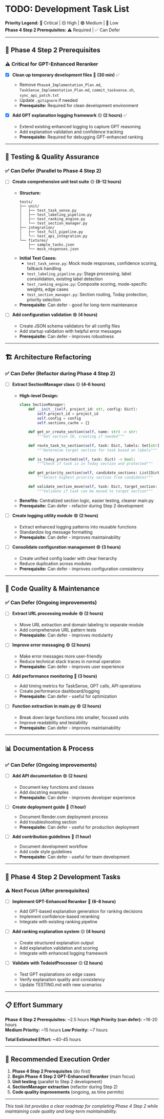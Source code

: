 # TODO: Development Task List

**Priority Legend:** 🔴 Critical | 🟡 High | 🟢 Medium | 🔵 Low  
**Phase 4 Step 2 Prerequisites:** ⚠️ Required | ✅ Can Defer

---

## 🎯 Phase 4 Step 2 Prerequisites

### ⚠️ Critical for GPT-Enhanced Reranker

- [x] **Clean up temporary development files** 🔴 **(30 min)** ✅
  - Remove `Phase4_Implementation_Plan.md`, `TaskSense_Implementation_Plan.md`, `commit_tasksense.sh`, `sync_api_patch.txt`
  - Update `.gitignore` if needed
  - **Prerequisite:** Required for clean development environment

- [x] **Add GPT explanation logging framework** 🟡 **(2 hours)** ✅
  - Extend existing enhanced logging to capture GPT reasoning
  - Add explanation validation and confidence tracking
  - **Prerequisite:** Required for debugging GPT-enhanced ranking

---

## 🧪 Testing & Quality Assurance

### ✅ Can Defer (Parallel to Phase 4 Step 2)

- [ ] **Create comprehensive unit test suite** 🟡 **(8-12 hours)**
  - **Structure:** 
    ```
    tests/
    ├── unit/
    │   ├── test_task_sense.py
    │   ├── test_labeling_pipeline.py
    │   ├── test_ranking_engine.py
    │   └── test_section_manager.py
    ├── integration/
    │   ├── test_full_pipeline.py
    │   └── test_api_integration.py
    └── fixtures/
        ├── sample_tasks.json
        └── mock_responses.json
    ```
  - **Initial Test Cases:**
    - `test_task_sense.py`: Mock mode responses, confidence scoring, fallback handling
    - `test_labeling_pipeline.py`: Stage processing, label consolidation, existing label detection
    - `test_ranking_engine.py`: Composite scoring, mode-specific weights, edge cases
    - `test_section_manager.py`: Section routing, Today protection, priority selection
  - **Prerequisite:** Can defer - good for long-term maintenance

- [ ] **Add configuration validation** 🟢 **(4 hours)**
  - Create JSON schema validators for all config files
  - Add startup validation with helpful error messages
  - **Prerequisite:** Can defer - improves robustness

---

## 🏗️ Architecture Refactoring

### ✅ Can Defer (Refactor during Phase 4 Step 2)

- [ ] **Extract SectionManager class** 🟡 **(4-6 hours)**
  - **High-level Design:**
    ```python
    class SectionManager:
        def __init__(self, project_id: str, config: Dict):
            self.project_id = project_id
            self.config = config
            self.sections_cache = {}
        
        def get_or_create_section(self, name: str) -> str:
            """Get section ID, creating if needed"""
        
        def route_task_to_section(self, task: Dict, labels: Set[str]) -> Optional[str]:
            """Determine target section for task based on labels"""
        
        def is_today_protected(self, task: Dict) -> bool:
            """Check if task is in Today section and protected"""
        
        def get_priority_section(self, candidate_sections: List[Dict]) -> Optional[Dict]:
            """Select highest priority section from candidates"""
        
        def validate_section_move(self, task: Dict, target_section: str) -> bool:
            """Validate if task can be moved to target section"""
    ```
  - **Benefits:** Centralized section logic, easier testing, cleaner main.py
  - **Prerequisite:** Can defer - refactor during Step 2 development

- [ ] **Create logging utility module** 🟢 **(2 hours)**
  - Extract enhanced logging patterns into reusable functions
  - Standardize log message formatting
  - **Prerequisite:** Can defer - improves maintainability

- [ ] **Consolidate configuration management** 🟢 **(3 hours)**
  - Create unified config loader with clear hierarchy
  - Reduce duplication across modules
  - **Prerequisite:** Can defer - improves configuration consistency

---

## 🔧 Code Quality & Maintenance

### ✅ Can Defer (Ongoing improvements)

- [ ] **Extract URL processing module** 🟢 **(2 hours)**
  - Move URL extraction and domain labeling to separate module
  - Add comprehensive URL pattern tests
  - **Prerequisite:** Can defer - improves modularity

- [ ] **Improve error messaging** 🟢 **(2 hours)**
  - Make error messages more user-friendly
  - Reduce technical stack traces in normal operation
  - **Prerequisite:** Can defer - improves user experience

- [ ] **Add performance monitoring** 🔵 **(3 hours)**
  - Add timing metrics for TaskSense, GPT calls, API operations
  - Create performance dashboard/logging
  - **Prerequisite:** Can defer - useful for optimization

- [ ] **Function extraction in main.py** 🟢 **(2 hours)**
  - Break down large functions into smaller, focused units
  - Improve readability and testability
  - **Prerequisite:** Can defer - improves maintainability

---

## 📊 Documentation & Process

### ✅ Can Defer (Ongoing improvements)

- [ ] **Add API documentation** 🟢 **(2 hours)**
  - Document key functions and classes
  - Add docstring examples
  - **Prerequisite:** Can defer - improves developer experience

- [ ] **Create deployment guide** 🔵 **(1 hour)**
  - Document Render.com deployment process
  - Add troubleshooting section
  - **Prerequisite:** Can defer - useful for production deployment

- [ ] **Add contribution guidelines** 🔵 **(1 hour)**
  - Document development workflow
  - Add code style guidelines
  - **Prerequisite:** Can defer - useful for team development

---

## 🎯 Phase 4 Step 2 Development Tasks

### ⚠️ Next Focus (After prerequisites)

- [ ] **Implement GPT-Enhanced Reranker** 🔴 **(6-8 hours)**
  - Add GPT-based explanation generation for ranking decisions
  - Implement confidence-based reranking
  - Integrate with existing ranking pipeline

- [ ] **Add ranking explanation system** 🟡 **(4 hours)**
  - Create structured explanation output
  - Add explanation validation and scoring
  - Integrate with enhanced logging framework

- [ ] **Validate with TodoistProcessor** 🟡 **(2 hours)**
  - Test GPT explanations on edge cases
  - Verify explanation quality and consistency
  - Update TESTING.md with new scenarios

---

## 📋 Effort Summary

**Phase 4 Step 2 Prerequisites:** ~2.5 hours
**High Priority (can defer):** ~16-20 hours  
**Medium Priority:** ~15 hours
**Low Priority:** ~7 hours

**Total Estimated Effort:** ~40-45 hours

---

## 🚀 Recommended Execution Order

1. **Phase 4 Step 2 Prerequisites** (do first)
2. **Begin Phase 4 Step 2 GPT-Enhanced Reranker** (main focus)
3. **Unit testing** (parallel to Step 2 development)
4. **SectionManager extraction** (refactor during Step 2)
5. **Code quality improvements** (ongoing, as time permits)

---

*This task list provides a clear roadmap for completing Phase 4 Step 2 while maintaining code quality and long-term maintainability.*
